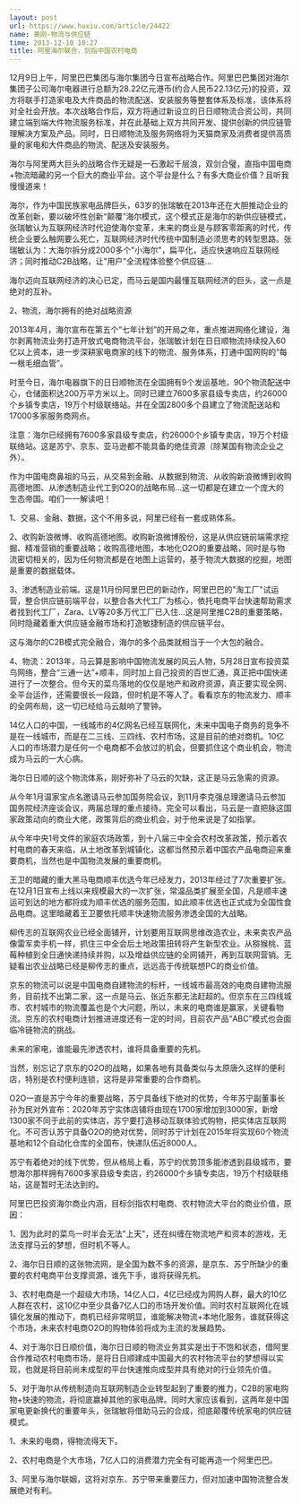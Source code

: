 ```yaml
---
layout: post
url: https://www.huxiu.com/article/24422
name: 黄刚-物流与供应链
time: 2013-12-10 10:27
title: 阿里海尔联合，剑指中国农村电商
---
```

12月9日上午，阿里巴巴集团与海尔集团今日宣布战略合作。阿里巴巴集团对海尔集团子公司海尔电器进行总额为28.22亿元港币(约合人民币22.13亿元)的投资，双方将联手打造家电及大件商品的物流配送、安装服务等整套体系及标准，该体系将对全社会开放。本次战略合作后，双方将通过新设立的日日顺物流合资公司，共同建立端到端大件物流服务标准，并在此基础上双方共同开发、提供创新的供应链管理解决方案及产品。同时，日日顺物流及服务网络将为天猫商家及消费者提供高质量的家电和大件商品的物流、配送及安装服务。

海尔与阿里两大巨头的战略合作无疑是一石激起千层浪，双剑合璧，直指中国电商+物流暗藏的另一个巨大的商业平台。这个平台是什么？有多大商业价值？且听我慢慢道来！

海尔，作为中国民族家电品牌巨头，63岁的张瑞敏在2013年还在大胆推动企业的改革创新，要以破坏性创新“颠覆”海尔模式，这个模式正是海尔的新供应链模式，张瑞敏认为互联网经济时代迫使海尔变革，未来的商业是与顾客零距离的时代，传统企业要么触网要么死亡，互联网经济时代传统中国制造必须思考的转型思路。张瑞敏认为：大海尔拆分成2000多个"小海尔"，扁平化，适应快速响应互联网经济；同时推动C2B战略，让"用户"全流程体验整个供应链...

海尔迈向互联网经济的决心已定，而马云是国内最懂互联网经济的巨头，这一点是绝对的互补。

2、物流，海尔拥有的绝对战略资源

2013年4月，海尔宣布在第五个“七年计划”的开局之年，重点推进网络化建设，海尔剥离物流业务打造开放式电商物流平台，张瑞敏计划在日日顺物流持续投入60亿以上资本，进一步深耕家电商家的线下的物流、服务体系，打通中国网购的“每一根毛细血管”。

时至今日，海尔电器旗下的日日顺物流在全国拥有9个发运基地，90个物流配送中心，仓储面积达200万平方米以上。同时已建立7600多家县级专卖店，约26000个乡镇专卖店，19万个村级联络站。并在全国2800多个县建立了物流配送站和17000多家服务商网点。

注意：海尔已经拥有7600多家县级专卖店，约26000个乡镇专卖店，19万个村级联络站。这是苏宁、京东、亚马逊都不能具备的绝佳资源（除某国有物流企业之外）。

作为中国电商鼻祖的马云，从交易到金融、从数据到物流、从收购新浪微博到收购高德地图、从渗透制造业代工到O2O的战略布局...这一切都是在建立一个庞大的生态帝国。咱们一一解读吧！

1、交易、金融、数据，这个不用多说，阿里已经有一套成熟体系。

2、收购新浪微博、收购高德地图。收购新浪微博股份，这是从供应链前端需求挖掘、精准营销的重要战略；收购高德地图，本地化O2O的重要战略，同时是与物流密切相关的，因为任何物流都是在地图上运营的，基于物流大数据的挖掘，地图是重要的数据载体。

3、渗透制造业前端。这是11月份阿里巴巴的新动作，阿里巴巴的"淘工厂"试运营，整合供应链前端平台，以整合各大代工厂为核心，依托电商平台快速帮助需求者找到代工厂，Zara、LV等20多万代工厂已入住…这是阿里推C2B的重要策略，同时隐藏着重大供应链金融市场和打造敏捷制造的供应链平台。

这与海尔的C2B模式完全融合，海尔的多个品类就相当于一个大包的融合。

4、物流：2013年，马云算是影响中国物流发展的风云人物，5月28日宣布投资菜鸟网络，整合“三通一达”+顺丰，同时加上自己投资的百世汇通，真正把中国快递进行了一次整合。但今天的菜鸟落地的仅仅是地产和政府资源，真正要实现全网、全平台运作，还需要很长一段路，但时机是不等人了。看看京东的物流发力、顺丰的全网布局，这一切已经给马云敲响了警钟。

14亿人口的中国，一线城市的4亿网名已经互联网化，未来中国电子商务的竞争不是在一线城市，而是在二三线、三四线、农村市场，这是目前的绝对商机。10亿人口的市场潜力是任何一个电商都不会放过的机会，但要抓住这个商业机会，物流成为马云的一大心病。

海尔日日顺的这个物流体系，刚好弥补了马云的欠缺，这正是马云急需的资源。

从今年1月温家宝点名邀请马云参加国务院会议，到11月李克强总理邀请马云参加国务院经济座谈会议，两届总理的重点接待。完全可以看出，马云是一直把脉这国家政策动向的商业大佬，政策背后的商业机会，对于他来说是了如指掌。

从今年中央1号文件的家庭农场政策，到十八届三中全会农村改革政策，预示着农村电商的春天来临，从土地改革到城镇化，这都当然预示着中国农产品电商迎来重要商机，当然也是中国物流发展的重要商机。

王卫的暗藏的重大黑马电商顺丰优选今年已经发力，2013年经过了7次重要扩张。在12月1日宣布上线以来规模最大的一次扩张，常温品类扩展至全国，凡是顺丰速运可到达的地方都将成为顺丰优选的服务范围，如此顺丰优选也正式成为全国性食品电商。这里暗藏着王卫要依托顺丰快速物流服务渗透全国的大战略。

柳传志的互联网农业已经全面铺开，计划要用互联网思维改造农业，未来卖农产品像雷军卖手机一样，抓住三中全会后土地政策扭转将产生新型农业。从猕猴桃、蓝莓种植到全日通快递持续并购，以及增益供应链的全网铺开，再到互联网营销。无疑看出农业战略已经是柳传志的重点，远远高于传统联想PC的商业价值。

京东的物流可以说是中国电商自建物流的标杆，一线城市最高效的电商自建物流服务，目前找不出第二家，这一点是马云、张近东都无法赶超的。但京东在三四线城市、农村城市的物流覆盖也是个大问题，所以，未来的电商谁是赢家，关键看物流。京东的农村电商计划推进进度还有一定的时间，目前农产品“ABC”模式也会面临冷链物流的挑战。

未来的家电，谁能最先渗透农村，谁将具备重要的先机。

当然，别忘记了京东的O2O的战略，如果各地有具备类似与太原唐久这样的便利店，特别是农村便利连锁，这将是非常重要的合作商机。

O2O一直是苏宁今年的重要战略，苏宁具备线下绝对的优势，今年苏宁副董事长孙为民对外宣布：2020年苏宁实体店铺将由现在1700家增加到3000家，新增1300家不同于此前的实体店，苏宁要打造移动互联体验式购物，把实体店互联网化。不可否认苏宁具备O2O的绝对优势，同时苏宁计划在2015年将实现60个物流基地和12个自动化仓库的全国布，快递队伍近8000人。

苏宁有着绝对的线下优势，但从格局上看，苏宁的优势顶多能渗透到县级城市，要想海尔那样拥有7600多家县级专卖店，约26000个乡镇专卖店，19万个村级联络站，这是暂时无法达到的。

阿里巴巴投资海尔商业内涵，目标剑指农村电商、农村物流大平台的商业价值，原因：

1、因为此时的菜鸟一时半会无法"上天"，还在纠缠在物流地产和资本的游戏，无法支撑马云的梦想，但时机不等人。

2、海尔日日顺的这张物流网，是全国为数不多的资源，是京东、苏宁所缺少的重要的农村电商平台支撑资源，谁先下手，谁将获得先机。

3、农村电商是一个超级大市场，14亿人口，4亿已经成为网购人群，最大的10亿人群在农村，这10亿中至少具备7亿人口的市场开发价值。同时农村互联网化在城镇化发展的推动下，商机已经非常明显，谁能解决物流+本地化服务，谁就获得这个市场，未来农村电商O2O的购物体验将成为主流的发展趋势。

4、对于海尔日日顺价值，海尔日日顺的物流业务其实是出于不饱和状态，借阿里合作推动农村电商市场，是将日日顺建成中国最大的农村物流平台的梦想得以实现，也就是将目前尚未成型的平台快速推向成型并具有绝对的行业领先价值。

5、对于海尔从传统制造向互联网制造企业转型起到了重要的推力，C2B的家电购物+快速的物流，将彻底赢掉其他的家电品牌。同时大家应该看到，这两年是中国家电更新换代的重要年头，张瑞敏将借助马云的合成，彻底颠覆传统家电的供应链模式。

1、未来的电商，得物流得天下。

2、农村电商是个大市场，7亿人口的消费潜力完全有可能再造一个阿里巴巴。

3、阿里与海尔联姻，这将对京东、苏宁带来重要压力，但对加速中国物流整合发展绝对有利。

